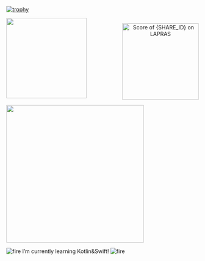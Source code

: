 [![trophy](https://github-profile-trophy.vercel.app/?username=mrs1669&theme=dracula&column=10)](https://github.com/mrs1669)

<div style="display: flex; justify-content: space-between;">
  <a href="https://github.com/anuraghazra/github-readme-stats" style="flex: 1;">
    <img src="https://github-readme-stats.vercel.app/api?username=mrs1669&count_private=true&theme=nightowl" height="210" />
  </a>
  <!--START_SECTION:lapras-card-->
<p align="center"><a href="https://lapras.com/public/mrs1669" target="_blank" rel="noopener noreferrer"><img alt="Score of {SHARE_ID} on LAPRAS" src="https://lapras-card-generator.vercel.app/api/svg?e=3.99&b=3.36&i=3.62&b1=%2305111d&b2=%2305111d&i1=%239a68c3&i2=%239a68c3&l=en" width="200" ></a></p>
<!--END_SECTION:lapras-card-->
</div>

<!--
<a href="https://github.com/anuraghazra/github-readme-stats">
  <img src="https://github-readme-stats.vercel.app/api/top-langs/?username=mrs1669&theme=highcontrast&layout=compact&langs_count=20">
</a>
-->

<!--
<a href="https://github.com/anuraghazra/github-readme-stats">
  <img src="https://github-readme-stats.vercel.app/api/wakatime?username=mrs1669">
</a>
-->

<img src="https://gist.githubusercontent.com/brudnak/aba00c9a1c92d226f68e8ad8ba1e0a40/raw/e1e4a92f6072d15014f19aa8903d24a1ac0c41a4/nyan-cat.gif" width="360px">

![fire](https://user-images.githubusercontent.com/40351476/201081649-ad7572d4-63c7-4e49-8e6e-3a242d64f307.gif) I’m currently learning Kotlin&Swift! ![fire](https://user-images.githubusercontent.com/40351476/201081649-ad7572d4-63c7-4e49-8e6e-3a242d64f307.gif)
